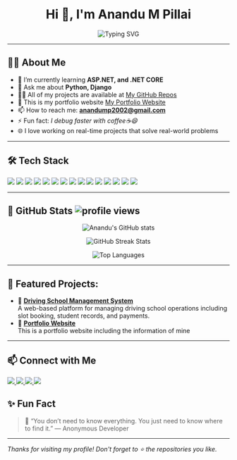 <!-- Profile README for GitHub -->

<h1 align="center">Hi 👋, I'm Anandu M Pillai</h1>
<p align="center">
  <img src="https://readme-typing-svg.herokuapp.com?font=Fira+Code&size=24&duration=3000&pause=1000&center=true&vCenter=true&width=435&lines=Tech+Enthusiast;Full+Stack+Django+Developer;Frontend+Developer;Backend+Developer;Web+Designing" alt="Typing SVG" />
</p>

---

## 🧑‍💻 About Me

- 🌱 I’m currently learning **ASP.NET, and .NET CORE**
- 💬 Ask me about **Python, Django**
- 👨‍💻 All of my projects are available at [My GitHub Repos](https://github.com/anandump2002?tab=repositories)
- 📌 This is my portfolio website [My Portfolio Website](https://anandump2002.github.io/Portfolio/)
- 📫 How to reach me: **anandump2002@gmail.com**  
- ⚡ Fun fact: *I debug faster with coffee☕😄*
- 🌐 I love working on real-time projects that solve real-world problems
---

## 🛠️ Tech Stack

<p align="left">
  <!-- Programming Languages -->
  <img src="https://img.shields.io/badge/Python-3776AB?style=for-the-badge&logo=python&logoColor=white"/>
  <img src="https://img.shields.io/badge/C%23-239120?style=for-the-badge&logo=c-sharp&logoColor=white"/>
  <img src="https://img.shields.io/badge/JavaScript-F7DF1E?style=for-the-badge&logo=javascript&logoColor=black"/>
  <img src="https://img.shields.io/badge/HTML5-E34F26?style=for-the-badge&logo=html5&logoColor=white"/>
  <img src="https://img.shields.io/badge/CSS3-1572B6?style=for-the-badge&logo=css3&logoColor=white"/>
  <img src="https://img.shields.io/badge/PHP-777BB4?style=for-the-badge&logo=php&logoColor=white"/>

  <!-- Frameworks -->
  <img src="https://img.shields.io/badge/Django-092E20?style=for-the-badge&logo=django&logoColor=white"/>
  <img src="https://img.shields.io/badge/ASP.NET-512BD4?style=for-the-badge&logo=dotnet&logoColor=white"/>
  <img src="https://img.shields.io/badge/Bootstrap-7952B3?style=for-the-badge&logo=bootstrap&logoColor=white"/>

  <!-- Databases -->
  <img src="https://img.shields.io/badge/MySQL-4479A1?style=for-the-badge&logo=mysql&logoColor=white"/>
  <img src="https://img.shields.io/badge/SQLite-003B57?style=for-the-badge&logo=sqlite&logoColor=white"/>

  <!-- Tools -->
  <img src="https://img.shields.io/badge/Git-F05032?style=for-the-badge&logo=git&logoColor=white"/>
  <img src="https://img.shields.io/badge/Postman-FF6C37?style=for-the-badge&logo=postman&logoColor=white"/>
  <img src="https://img.shields.io/badge/VSCode-007ACC?style=for-the-badge&logo=visual-studio-code&logoColor=white"/>
  <img src="https://img.shields.io/badge/GitHub-181717?style=for-the-badge&logo=github&logoColor=white"/>
</p>

---
## 🚀 GitHub Stats  <img src="https://komarev.com/ghpvc/?username=anandump2002&label=Visitors&color=0e75b6&style=flat" alt="profile views"/>

<p align="center">
  <img src="https://github-readme-stats.vercel.app/api?username=anandump2002&show_icons=true&theme=tokyonight" alt="Anandu's GitHub stats" />
</p>

<p align="center">
  <img src="https://github-readme-streak-stats.herokuapp.com/?user=anandump2002&theme=tokyonight" alt="GitHub Streak Stats"/>
</p>

<p align="center">
  <img src="https://github-readme-stats.vercel.app/api/top-langs/?username=anandump2002&layout=compact&theme=tokyonight" alt="Top Languages"/>
</p>
  
---

## 🚀 Featured Projects:
- 🔗 [**Driving School Management System**](https://github.com/anandump2002/Advanced_drive)  
  A web-based platform for managing driving school operations including slot booking, student records, and payments.
- 🔗 [**Portfolio Website**](https://anandump2002.github.io/Portfolio/)  
  This is a portfolio website including the information of mine

---

## 📫 Connect with Me

<p align="left">
  <a href="https://www.linkedin.com/in/anandumpillai/" target="_blank">
    <img src="https://img.shields.io/badge/LinkedIn-blue?style=for-the-badge&logo=linkedin&logoColor=white"/>
  </a>
  <a href="mailto:anandump2002@gmail.com">
    <img src="https://img.shields.io/badge/Gmail-D14836?style=for-the-badge&logo=gmail&logoColor=white"/>
  </a>
  <a href="https://github.com/anandump2002">
    <img src="https://img.shields.io/badge/GitHub-100000?style=for-the-badge&logo=github&logoColor=white"/>
  </a>
  <a href="https://anandump2002.github.io/Portfolio/" target="_blank">
    <img src="https://img.shields.io/badge/Portfolio-FF5722?style=for-the-badge&logo=web&logoColor=white"/>
  </a>
</p>


## ✨ Fun Fact

> 🌟 “You don’t need to know everything. You just need to know where to find it.” — Anonymous Developer


---

_Thanks for visiting my profile! Don't forget to ⭐️ the repositories you like._
